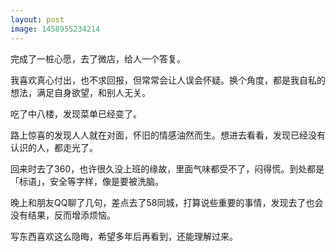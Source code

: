 ```yaml
---
layout: post
image: 1458955234214
---
```


完成了一桩心愿，去了微店，给人一个答复。

我喜欢真心付出，也不求回报，但常常会让人误会怀疑。换个角度，都是我自私的想法，满足自身欲望，和别人无关。

吃了中八楼，发现菜单已经变了。

路上惊喜的发现人人就在对面，怀旧的情感油然而生。想进去看看，发现已经没有认识的人，都走光了。

回来时去了360，也许很久没上班的缘故，里面气味都受不了，闷得慌。到处都是「标语」，安全等字样，像是要被洗脑。

晚上和朋友QQ聊了几句，差点去了58同城，打算说些重要的事情，发现去了也会没有结果，反而增添烦恼。

写东西喜欢这么隐晦，希望多年后再看到，还能理解过来。